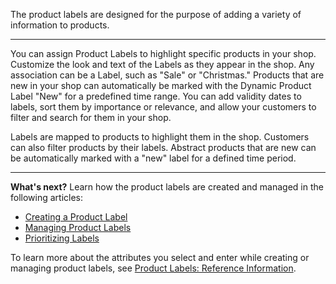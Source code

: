 The product labels are designed for the purpose of adding a variety of information to products.
***
You can assign Product Labels to highlight specific products in your shop. Customize the look and text of the Labels as they appear in the shop. Any association can be a Label, such as "Sale" or "Christmas." Products that are new in your shop can automatically be marked with the Dynamic Product Label "New" for a predefined time range. You can add validity dates to labels, sort them by importance or relevance, and allow your customers to filter and search for them in your shop.

Labels are mapped to products to highlight them in the shop. Customers can also filter products by their labels. Abstract products that are new can be automatically marked with a "new" label for a defined time period.
***
**What's next?**
Learn how the product labels are created and managed in the following articles:
* [Creating a Product Label](https://documentation.spryker.com/v4/docs/creating-a-product-label)
* [Managing Product Labels](https://documentation.spryker.com/v4/docs/managing-product-labels)
* [Prioritizing Labels](https://documentation.spryker.com/v4/docs/prioritizing-labels)

To learn more about the attributes you select and enter while creating or managing product labels, see [Product Labels: Reference Information](https://documentation.spryker.com/v4/docs/product-labels-reference-information).